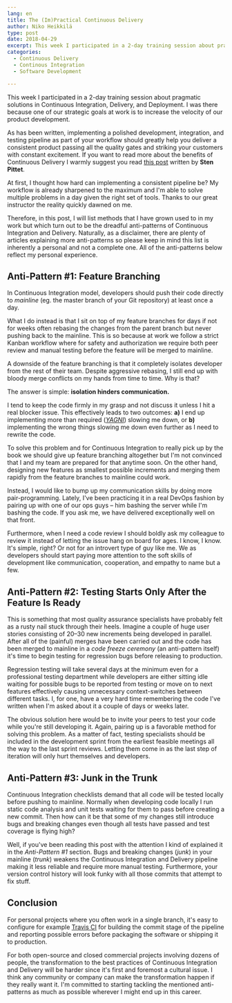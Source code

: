 ```yaml
---
lang: en
title: The (Im)Practical Continuous Delivery
author: Niko Heikkilä
type: post
date: 2018-04-29
excerpt: This week I participated in a 2-day training session about pragmatic solutions in Continuous Integration, Delivery, and Deployment.
categories:
  - Continuous Delivery
  - Continous Integration
  - Software Development

---
```


This week I participated in a 2-day training session about pragmatic solutions in Continuous Integration, Delivery, and Deployment. I was there because one of our strategic goals at work is to increase the velocity of our product development.

As has been written, implementing a polished development, integration, and testing pipeline as part of your workflow should greatly help you deliver a consistent product passing all the quality gates and striking your customers with constant excitement. If you want to read more about the benefits of Continuous Delivery I warmly suggest you read [this post][1] written by **Sten Pittet**.

At first, I thought how hard can implementing a consistent pipeline be? My workflow is already sharpened to the maximum and I'm able to solve multiple problems in a day given the right set of tools. Thanks to our great instructor the reality quickly dawned on me.

Therefore, in this post, I will list methods that I have grown used to in my work but which turn out to be the dreadful anti-patterns of Continuous Integration and Delivery. Naturally, as a disclaimer, there are plenty of articles explaining more anti-patterns so please keep in mind this list is inherently a personal and not a complete one. All of the anti-patterns below reflect my personal experience.

## Anti-Pattern #1: Feature Branching

In Continuous Integration model, developers should push their code directly to _mainline_ (eg. the master branch of your Git repository) at least once a day.

What I do instead is that I sit on top of my feature branches for days if not for weeks often rebasing the changes from the parent branch but never pushing back to the mainline. This is so because at work we follow a strict Kanban workflow where for safety and authorization we require both peer review and manual testing before the feature will be merged to mainline.

A downside of the feature branching is that it completely isolates developer from the rest of their team. Despite aggressive rebasing, I still end up with bloody merge conflicts on my hands from time to time. Why is that?

The answer is simple: **isolation hinders communication.**

I tend to keep the code firmly in my grasp and not discuss it unless I hit a real blocker issue. This effectively leads to two outcomes: **a)** I end up implementing more than required ([_YAGNI_][2]) slowing me down, or **b)** implementing the wrong things slowing me down even further as I need to rewrite the code.

To solve this problem and for Continuous Integration to really pick up by the book we should give up feature branching altogether but I'm not convinced that I and my team are prepared for that anytime soon. On the other hand, designing new features as smallest possible increments and merging them rapidly from the feature branches to mainline could work.

Instead, I would like to bump up my communication skills by doing more pair-programming. Lately, I've been practicing it in a real DevOps fashion by pairing up with one of our ops guys – him bashing the server while I'm bashing the code. If you ask me, we have delivered exceptionally well on that front.

Furthermore, when I need a code review I should boldly ask my colleague to review it instead of letting the issue hang on board for ages. I know, I know. It's simple, right? Or not for an introvert type of guy like me. We as developers should start paying more attention to the soft skills of development like communication, cooperation, and empathy to name but a few.

## Anti-Pattern #2: Testing Starts Only After the Feature Is Ready

This is something that most quality assurance specialists have probably felt as a rusty nail stuck through their heels. Imagine a couple of huge user stories consisting of 20–30 new increments being developed in parallel. After all of the (painful) merges have been carried out and the code has been merged to mainline in a _code freeze ceremony_ (an anti-pattern itself) it's time to begin testing for regression bugs before releasing to production.

Regression testing will take several days at the minimum even for a professional testing department while developers are either sitting idle waiting for possible bugs to be reported from testing or move on to next features effectively causing unnecessary context-switches between different tasks. I, for one, have a very hard time remembering the code I've written when I'm asked about it a couple of days or weeks later.

The obvious solution here would be to invite your peers to test your code while you're still developing it. Again, pairing up is a favorable method for solving this problem. As a matter of fact, testing specialists should be included in the development sprint from the earliest feasible meetings all the way to the last sprint reviews. Letting them come in as the last step of iteration will only hurt themselves and developers.

## Anti-Pattern #3: Junk in the Trunk

Continuous Integration checklists demand that all code will be tested locally before pushing to mainline. Normally when developing code locally I run static code analysis and unit tests waiting for them to pass before creating a new commit. Then how can it be that some of my changes still introduce bugs and breaking changes even though all tests have passed and test coverage is flying high?

Well, if you've been reading this post with the attention I kind of explained it in the _Anti-Pattern #1_ section. Bugs and breaking changes (_junk_) in your mainline (_trunk_) weakens the Continuous Integration and Delivery pipeline making it less reliable and require more manual testing. Furthermore, your version control history will look funky with all those commits that attempt to fix stuff.

## Conclusion

For personal projects where you often work in a single branch, it's easy to configure for example [Travis CI][3] for building the commit stage of the pipeline and reporting possible errors before packaging the software or shipping it to production.

For both open-source and closed commercial projects involving dozens of people, the transformation to the best practices of Continuous Integration and Delivery will be harder since it's first and foremost a cultural issue. I think any community or company can make the transformation happen if they really want it. I'm committed to starting tackling the mentioned anti-patterns as much as possible wherever I might end up in this career.

[1]: https://dev.to/squadlytics/the-economy-of-continuous-delivery-58ej
[2]: https://www.martinfowler.com/bliki/Yagni.html
[3]: https://travis-ci.org/

